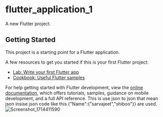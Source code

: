 # flutter_application_1

A new Flutter project.

## Getting Started

This project is a starting point for a Flutter application.

A few resources to get you started if this is your first Flutter project:

- [Lab: Write your first Flutter app](https://docs.flutter.dev/get-started/codelab)
- [Cookbook: Useful Flutter samples](https://docs.flutter.dev/cookbook)

For help getting started with Flutter development, view the
[online documentation](https://docs.flutter.dev/), which offers tutorials,
samples, guidance on mobile development, and a full API reference.
This is use json to json that mean json insise json code like this {"Name":{"sarvajeet","shiboo"}} are used.
![Screenshot_1714411590](https://github.com/sarvajeet23/json_fatch/assets/96564542/acdd2107-1a69-4016-a197-145319aa7ee8)
